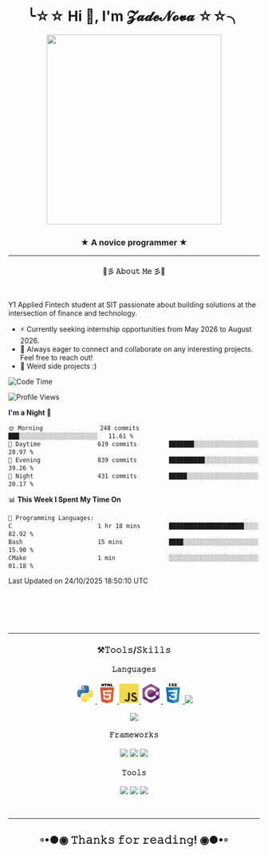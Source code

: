 <h1 align="center">╰☆☆ Hi 👋, I'm 𝓩𝓪𝓭𝓮𝓝𝓸𝓿𝓪 ☆☆╮</h1>
<div align="center">
<img src="Assets/JinWoo.gif"  height="380" width="350"/>
</div>

<h3 align="center">★ A novice programmer ★</h3>
<div>
<hr />

<h4 align="center">🚀彡 𝙰𝚋𝚘𝚞𝚝 𝙼𝚎 彡🚀</h4>


<br />

Y1 Applied Fintech student at SIT passionate about building solutions at the intersection of finance and technology.

- ⚡ Currently seeking internship opportunities from May 2026 to August 2026.
- 🌱 Always eager to connect and collaborate on any interesting projects. Feel free to reach out!
- 🚀 Weird side projects :)
  



<!--START_SECTION:waka-->
![Code Time](http://img.shields.io/badge/Code%20Time-1%20hr%2035%20mins-blue)

![Profile Views](http://img.shields.io/badge/Profile%20Views-92-blue)

**I'm a Night 🦉** 

```text
🌞 Morning                248 commits         ███░░░░░░░░░░░░░░░░░░░░░░   11.61 % 
🌆 Daytime                619 commits         ███████░░░░░░░░░░░░░░░░░░   28.97 % 
🌃 Evening                839 commits         ██████████░░░░░░░░░░░░░░░   39.26 % 
🌙 Night                  431 commits         █████░░░░░░░░░░░░░░░░░░░░   20.17 % 
```


📊 **This Week I Spent My Time On** 

```text
💬 Programming Languages: 
C                        1 hr 18 mins        █████████████████████░░░░   82.92 % 
Bash                     15 mins             ████░░░░░░░░░░░░░░░░░░░░░   15.90 % 
CMake                    1 min               ░░░░░░░░░░░░░░░░░░░░░░░░░   01.18 % 
```


 Last Updated on 24/10/2025 18:50:10 UTC
<!--END_SECTION:waka-->

</div>
<br />
<br />
<br />
<br />
<hr />
<div>
 
<h3 align="center">⚒️𝚃𝚘𝚘𝚕𝚜/𝚂𝚔𝚒𝚕𝚕𝚜</h3>

  
<h4 align="center">𝙻𝚊𝚗𝚐𝚞𝚊𝚐𝚎𝚜</h4>
<p align="center">
<a href="https://www.python.org" target="_blank" rel="noreferrer"> <img src="https://raw.githubusercontent.com/devicons/devicon/master/icons/python/python-original.svg" alt="python" width="40" height="40"/> </a> 
<a href="https://www.w3.org/html/" target="_blank" rel="noreferrer"> <img src="https://raw.githubusercontent.com/devicons/devicon/master/icons/html5/html5-original-wordmark.svg" alt="html5" width="40" height="40"/> </a> 
<a href="https://developer.mozilla.org/en-US/docs/Web/JavaScript" target="_blank" rel="noreferrer"> <img src="https://raw.githubusercontent.com/devicons/devicon/master/icons/javascript/javascript-original.svg" alt="javascript" width="40" height="40"/> </a> 
<a href="https://www.w3schools.com/cs/" target="_blank" rel="noreferrer"> <img src="https://raw.githubusercontent.com/devicons/devicon/master/icons/csharp/csharp-original.svg" alt="csharp" width="40" height="40"/> </a> 
<a href="https://www.w3schools.com/css/" target="_blank" rel="noreferrer"> <img src="https://raw.githubusercontent.com/devicons/devicon/master/icons/css3/css3-original-wordmark.svg" alt="css3" width="40" height="40"/> </a> 
<img src="https://img.shields.io/badge/mysql-%2300f.svg?style=for-the-badge&logo=mysql&logoColor=white" />
</p>
 
<p align="center">
<img align="center" src="https://github-readme-stats.vercel.app/api/top-langs/?username=ZadeNova&langs_count=8&theme=cobalt" />
</p>
  
<h4 align="center">𝙵𝚛𝚊𝚖𝚎𝚠𝚘𝚛𝚔𝚜</h4>
<div align="center">
<img src="https://img.shields.io/badge/Flask-000000?style=for-the-badge&logo=flask&logoColor=white" />
<img src="https://img.shields.io/badge/.NET-5C2D91?style=for-the-badge&logo=.net&logoColor=white" / >
<img src="https://img.shields.io/badge/chart.js-F5788D.svg?style=for-the-badge&logo=chart.js&logoColor=white" />
</div>
<h4 align="center">𝚃𝚘𝚘𝚕𝚜</h4>
<p align="center">
<img src="https://img.shields.io/badge/pycharm-143?style=for-the-badge&logo=pycharm&logoColor=black&color=black&labelColor=green" />
<img src="https://img.shields.io/badge/Visual%20Studio%20Code-0078d7.svg?style=for-the-badge&logo=visual-studio-code&logoColor=white" />
<img src="https://img.shields.io/badge/Visual%20Studio-5C2D91.svg?style=for-the-badge&logo=visual-studio&logoColor=white" />
</p>
    
            
           
 
</div>

<br />






<hr />



<h2 align="Center">◦•●◉ 𝚃𝚑𝚊𝚗𝚔𝚜 𝚏𝚘𝚛 𝚛𝚎𝚊𝚍𝚒𝚗𝚐! ◉●•◦</h2>

